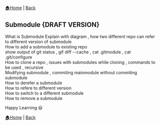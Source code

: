[:house:Home](https://github.com/debbiswal/Articles) | [Back](https://github.com/debbiswal/Articles/blob/master/README.md#git)

## Submodule {DRAFT VERSION}  

What is Submodule 
Explain with diagram  , how two different repo can refer to different version of submodule  
How to add a submodule to existing repo   
  show output of git status , gif diff --cache , cat .gitmodule , cat .git/configure  
How to clone a repo , issues with submodules while cloning , commands to be used , recursive  
Modifying submodule , commiting mainmodule without commiting submodule  
How to derefer a submodule  
How to refere to different version  
How to switch to a different submodule  
How to remove a submodule  




Happy Learning :smiley:  

[:house:Home](https://github.com/debbiswal/Articles) | [Back](https://github.com/debbiswal/Articles/blob/master/README.md#git)
